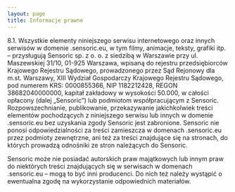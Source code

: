 ```yaml
--- 
layout: page
title: Informacje prawne
---
```


8.1.	Wszystkie elementy niniejszego serwisu internetowego oraz innych serwisów w domenie .sensoric.eu, w tym filmy, animacje, teksty, grafiki itp. – przysługują Sensoric sp. z o. o. z siedzibą w Warszawie przy ul. Maszewskiej 31/10, 01-925 Warszawa, wpisaną do rejestru przedsiębiorców Krajowego Rejestru Sądowego, prowadzonego przez Sąd Rejonowy dla m.st. Warszawy, XIII Wydział Gospodarczy Krajowego Rejestru Sądowego, pod numerem KRS: 0000855366, NIP  1182212428, REGON 38682040000000, kapitał zakładowy w wysokości 50.000, w całości opłacony (dalej „Sensoric”) lub podmiotom współpracującym z Sensoric. 
Rozpowszechnianie, publikowanie, przekazywanie jakichkolwiek treści elementów pochodzących z niniejszego serwisu lub innych w domenie .sensoric.eu bez uzyskania zgody Sensoric jest zabronione. 
Sensoric nie ponosi odpowiedzialności za treści zamieszcza w domenach .sensoric.eu przez podmioty zewnętrzne, ani też za treści znajdujące się na stronach, do których prowadzą odnośniki ze stron należących do Sensoric.
 
Sensoric może nie posiadać autorskich praw majątkowych lub innym praw do niektórych treści znajdujących się w serwisach w domenach .sensoric.eu – mogą to być inni producenci. Do nich też należy wystąpić o ewentualna zgodę na wykorzystanie odpowiednich materiałów. 